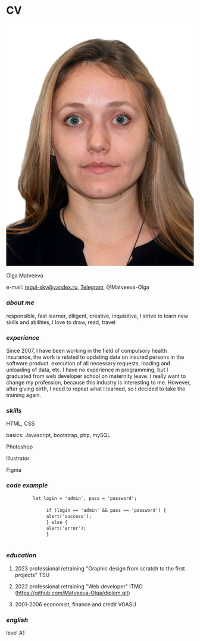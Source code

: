 # **CV**

![Изображение](/IMG_2825_.jpg)

Olga Matveeva

e-mail: regul-sky@yandex.ru, 
[Telegram](https://t.me/M_Olya_lya),
@Matveeva-Olga 

### ***about me***
responsible, fast learner, diligent, creative, inquisitive, I strive to learn new skills and abilities, I love to draw, read,
travel

### ***experience***
Since 2007, I have been working in the field of compulsory health insurance, the work is related to updating data on insured persons in the software product. execution of all necessary requests, loading and unloading of data, etc.
I have no experience in programming, but I graduated from web developer school on maternity leave. I really want to change my profession, because this industry is interesting to me. However, after giving birth, I need to repeat what I learned, so I decided to take the training again.


### ***skills***
HTML, CSS

basics: Javascript, bootstrap, php, mySQL

Photoshop

Illustrator

Figma


### ***code example***

```
          let login = 'admin', pass = 'password';

               if (login == 'admin' && pass == 'password') {
               alert('success');
               } else {
               alert('error');
               }
         
```

### ***education***   
1. 2023 professional retraining "Graphic design from scratch to the first projects" TSU

2. 2022 professional retraining
"Web developer" ITMO (https://github.com/Matveeva-Olga/diplom.git)

3. 2001-2006 economist,
finance and credit VGASU

### ***english***   
level A1

